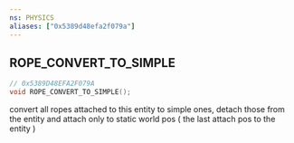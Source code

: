 ```yaml
---
ns: PHYSICS
aliases: ["0x5389d48efa2f079a"]
---
```

## ROPE_CONVERT_TO_SIMPLE

```c
// 0x5389D48EFA2F079A
void ROPE_CONVERT_TO_SIMPLE();
```

convert all ropes attached to this entity to simple ones, detach those from the entity and attach only to static world pos ( the last attach pos to the entity )


